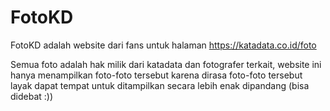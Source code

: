 # FotoKD
FotoKD adalah website dari fans untuk halaman https://katadata.co.id/foto

Semua foto adalah hak milik dari katadata dan fotografer terkait, website ini hanya menampilkan foto-foto tersebut karena dirasa foto-foto tersebut layak dapat tempat untuk ditampilkan secara lebih enak dipandang (bisa didebat :))